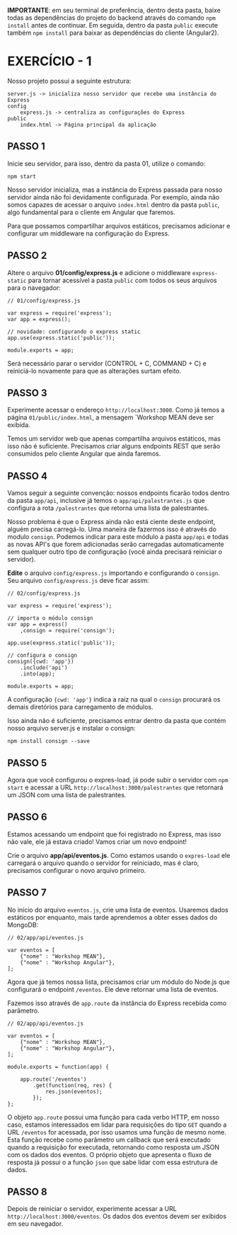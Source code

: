
**IMPORTANTE**: em seu terminal de preferência, dentro desta pasta, baixe todas as dependências do projeto do backend através do comando `npm install` antes de continuar. Em seguida, dentro da pasta `public` execute também `npm install` para baixar as dependências do cliente (Angular2).

# EXERCÍCIO - 1

Nosso projeto possui a seguinte estrutura:

```
server.js -> inicializa nosso servidor que recebe uma instância do Express
config
    express.js -> centraliza as configurações do Express
public
    index.html -> Página principal da aplicação
```

## PASSO 1

Inicie seu servidor, para isso, dentro da pasta 01, utilize o comando:

```
npm start
```

Nosso servidor inicializa, mas a instância do Express passada para nosso servidor ainda não foi devidamente configurada. Por exemplo, ainda não somos capazes de acessar o arquivo `index.html` dentro da pasta `public`, algo fundamental para o cliente em Angular que faremos. 

Para que possamos compartilhar arquivos estáticos, precisamos adicionar e configurar um middleware na configuração do Express.

## PASSO 2

Altere o arquivo **01/config/express.js** e adicione o middleware `express-static` para tornar acessível a pasta `public` com todos os seus arquivos para o navegador:

```
// 01/config/express.js

var express = require('express');
var app = express();

// novidade: configurando o express static
app.use(express.static('public'));

module.exports = app;
```

Será necessário parar o servidor (CONTROL + C, COMMAND + C) e reiniciá-lo novamente para que as alterações surtam efeito.

## PASSO 3

Experimente acessar o endereço `http://localhost:3000`. Como já temos a página `01/public/index.html`, a mensagem `Workshop MEAN deve ser exibida.

Temos um servidor web que apenas compartilha arquivos estáticos, mas isso não é suficiente. Precisamos criar alguns endpoints REST que serão consumidos pelo cliente Angular que ainda faremos.

## PASSO 4

Vamos seguir a seguinte convenção: nossos endpoints ficarão todos dentro da pasta `app/api`, inclusive já temos o `app/api/palestrantes.js` que configura a rota `/palestrantes` que retorna uma lista de palestrantes.

Nosso problema é que o Express ainda não está ciente deste endpoint, alguém precisa carregá-lo. Uma maneira de fazermos isso é através do modulo `consign`. Podemos indicar para este módulo a pasta `app/api` e todas as novas API's que forem adicionadas serão carregadas automaticamente sem qualquer outro tipo de configuração (você ainda precisará reiniciar o servidor).

**Edite** o arquivo `config/express.js` importando e configurando o `consign`. Seu arquivo `config/express.js` deve ficar assim:

```
// 02/config/express.js

var express = require('express');

// importa o módulo consign
var app = express()
    ,consign = require('consign');

app.use(express.static('public'));

// configura o consign
consign({cwd: 'app'})
    .include('api')
    .into(app);

module.exports = app;

```

A configuração `{cwd: 'app'}` indica a raíz na qual o `consign` procurará os demais diretórios para carregamento de módulos.

Isso ainda não é suficiente, precisamos entrar dentro da pasta que contém nosso arquivo server.js e instalar o consign:

```
npm install consign --save
```
## PASSO 5

Agora que você configurou o expres-load, já pode subir o servidor com `npm start` e acessar a URL `http://localhost:3000/palestrantes` que 
retornará um JSON com uma lista de palestrantes.

## PASSO 6

Estamos acessando um endpoint que foi registrado no Express, mas isso não vale, ele já estava criado! Vamos criar um novo endpoint!

Crie o arquivo **app/api/eventos.js**. Como estamos usando o `expres-load` ele carregará o arquivo quando o servidor for reiniciado, mas é claro, precisamos configurar o novo arquivo primeiro.

## PASSO 7

No início do arquivo `eventos.js`, crie uma lista de eventos. Usaremos dados estáticos por enquanto, mais tarde aprendemos a obter esses dados do MongoDB:

```
// 02/app/api/eventos.js

var eventos = [
    {"nome" : "Workshop MEAN"},
    {"nome" : "Workshop Angular"},
];
```

Agora que já temos nossa lista, precisamos criar um módulo do Node.js 
que configurará o endpoint `/eventos`. Ele deve retornar uma lista de eventos. 

Fazemos isso através de `app.route` da instância do Express recebida 
como parâmetro.

```
// 02/app/api/eventos.js

var eventos = [
    {"nome" : "Workshop MEAN"},
    {"nome" : "Workshop Angular"},
];

module.exports = function(app) {
    
    app.route('/eventos')
        .get(function(req, res) {
            res.json(eventos);
        });
};
```
 O objeto `app.route` possui uma função para cada verbo HTTP, em nosso caso, estamos interessados em lidar para requisições do tipo `GET` quando a URL `/eventos` for acessada, por isso usamos uma função de mesmo nome. Esta função recebe como parâmetro um callback que será executado quando a requisição for executada, retornando como resposta um JSON com os dados dos eventos. O próprio objeto que apresenta o fluxo de resposta já possui o a função `json` que sabe lidar com essa estrutura de dados.

## PASSO 8

Depois de reiniciar o servidor, experimente acessar a URL `http://localhost:3000/eventos`. Os dados dos eventos devem ser exibidos em seu navegador.